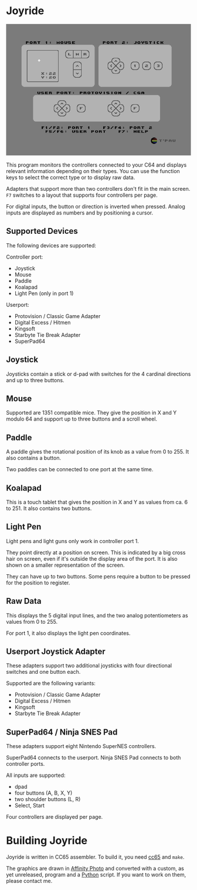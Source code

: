 # Joyride

![Screenshot](screenshot.png)

This program monitors the controllers connected to your C64 and displays relevant information depending on their types. You can use the function keys to select the correct type or to display raw data.

Adapters that support more than two controllers don't fit in the main screen. `F7` switches to a layout that supports four controllers per page.

For digital inputs, the button or direction is inverted when pressed. Analog inputs are displayed as numbers and by positioning a cursor.


## Supported Devices

The following devices are supported:

Controller port:

- Joystick
- Mouse
- Paddle
- Koalapad
- Light Pen (only in port 1)

Userport:

- Protovision / Classic Game Adapter
- Digital Excess / Hitmen
- Kingsoft
- Starbyte Tie Break Adapter
- SuperPad64


## Joystick

Joysticks contain a stick or d-pad with switches for the 4 cardinal directions and up to three buttons.


## Mouse

Supported are 1351 compatible mice. They give the position in X and Y modulo 64 and support up to three buttons and a scroll wheel.


## Paddle

A paddle gives the rotational position of its knob as a value from 0 to 255. It also contains a button.

Two paddles can be connected to one port at the same time.


## Koalapad

This is a touch tablet that gives the position in X and Y as values from ca. 6 to 251. It also contains two buttons.


## Light Pen

Light pens and light guns only work in controller port 1.

They point directly at a position on screen. This is indicated by a big cross hair on screen, even if it's outside the display area of the port. It is also shown on a smaller representation of the screen.

They can have up to two buttons. Some pens require a button to be pressed for the position to register.


## Raw Data

This displays the 5 digital input lines, and the two analog potentiometers as values from 0 to 255.

For port 1, it also displays the light pen coordinates.


## Userport Joystick Adapter

These adapters support two additional joysticks with four directional switches and one button each.

Supported are the following variants:

- Protovision / Classic Game Adapter
- Digital Excess / Hitmen
- Kingsoft
- Starbyte Tie Break Adapter


## SuperPad64 / Ninja SNES Pad

These adapters support eight Nintendo SuperNES controllers.

SuperPad64 connects to the userport. Ninja SNES Pad connects to both controller ports.

All inputs are supported:

- dpad
- four buttons (A, B, X, Y)
- two shoulder buttons (L, R)
- Select, Start

Four controllers are displayed per page.

# Building Joyride

Joyride is written in CC65 assembler. To build it, you need [cc65](https://cc65.github.io) and `make`.

The graphics are drawn in [Affinity Photo](https://affinity.serif.com/en-gb/photo/) and converted with a custom, as yet unreleased, program and a [Python](https://www.python.org/) script. If you want to work on them, please contact me.

